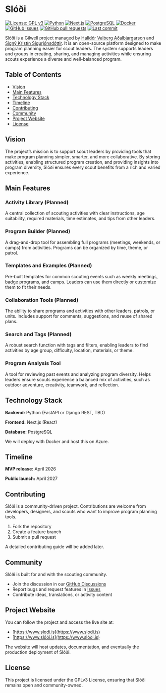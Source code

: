 # Slóði

[![License: GPL v3](https://img.shields.io/badge/License-GPLv3-blue.svg)](LICENSE)
[![Python](https://img.shields.io/badge/python-3.12+-brightgreen.svg)](https://www.python.org/)
[![Next.js](https://img.shields.io/badge/Next.js-15-black.svg)](https://nextjs.org/)
[![PostgreSQL](https://img.shields.io/badge/PostgreSQL-16-blue.svg)](https://www.postgresql.org/)
[![Docker](https://img.shields.io/badge/Docker-Ready-blue.svg)](https://www.docker.com/)
[![GitHub issues](https://img.shields.io/github/issues/halldorvalberg/slodi)](https://github.com/halldorvalberg/slodi/issues)
[![GitHub pull requests](https://img.shields.io/github/issues-pr/halldorvalberg/slodi)](https://github.com/halldorvalberg/slodi/pulls)
[![Last commit](https://img.shields.io/github/last-commit/halldorvalberg/slodi)](https://github.com/halldorvalberg/slodi/commits/main)

Slóði is a Gilwell project managed by [Halldór Valberg Aðalbjargarson](https://github.com/halldorvalberg) and [Signý Kristín Sigurjónsdóttir](https://github.com/signyk). It is an open-source platform designed to make program planning easier for scout leaders. The system supports leaders and groups in creating, sharing, and managing activities while ensuring scouts experience a diverse and well-balanced program.

## Table of Contents

- [Vision](#vision)
- [Main Features](#main-features)
- [Technology Stack](#technology-stack)
- [Timeline](#timeline)
- [Contributing](#contributing)
- [Community](#community)
- [Project Website](#project-website)
- [License](#license)

## Vision

The project’s mission is to support scout leaders by providing tools that make program planning simpler, smarter, and more collaborative. By storing activities, enabling structured program creation, and providing insights into program diversity, Slóði ensures every scout benefits from a rich and varied experience.

## Main Features

### Activity Library (Planned)

A central collection of scouting activities with clear instructions, age suitability, required materials, time estimates, and tips from other leaders.

### Program Builder (Planned)

A drag-and-drop tool for assembling full programs (meetings, weekends, or camps) from activities. Programs can be organized by time, theme, or patrol.

### Templates and Examples (Planned)

Pre-built templates for common scouting events such as weekly meetings, badge programs, and camps. Leaders can use them directly or customize them to fit their needs.

### Collaboration Tools (Planned)

The ability to share programs and activities with other leaders, patrols, or units. Includes support for comments, suggestions, and reuse of shared plans.

### Search and Tags (Planned)

A robust search function with tags and filters, enabling leaders to find activities by age group, difficulty, location, materials, or theme.

### Program Analysis Tool

A tool for reviewing past events and analyzing program diversity. Helps leaders ensure scouts experience a balanced mix of activities, such as outdoor adventure, creativity, teamwork, and reflection.

## Technology Stack

**Backend:** Python (FastAPI or Django REST, TBD)

**Frontend:** Next.js (React)

**Database:** PostgreSQL

We will deploy with Docker and host this on Azure.

## Timeline

**MVP release:** April 2026

**Public launch:** April 2027

## Contributing

Slóði is a community-driven project. Contributions are welcome from developers, designers, and scouts who want to improve program planning tools.

1. Fork the repository
2. Create a feature branch
3. Submit a pull request

A detailed contributing guide will be added later.

## Community

Slóði is built for and with the scouting community.

- Join the discussion in our [GitHub Discussions](https://github.com/halldorvalberg/slodi/discussions)
- Report bugs and request features in [Issues](https://github.com/halldorvalberg/slodi/issues)
- Contribute ideas, translations, or activity content

## Project Website

You can follow the project and access the live site at:

- [https://www.slodi.is](https://www.slodi.is)
- [https://www.slóði.is](https://www.slóði.is)

The website will host updates, documentation, and eventually the production deployment of Slóði.

## License

This project is licensed under the GPLv3 License, ensuring that Slóði remains open and community-owned.
